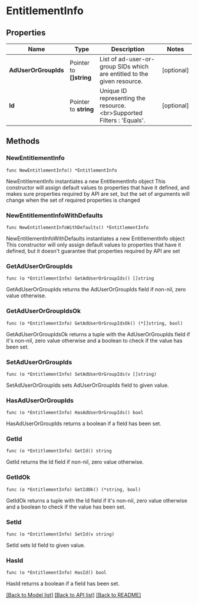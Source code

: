 # EntitlementInfo

## Properties

Name | Type | Description | Notes
------------ | ------------- | ------------- | -------------
**AdUserOrGroupIds** | Pointer to **[]string** | List of ad-user-or-group SIDs which are entitled to the given resource. | [optional] 
**Id** | Pointer to **string** | Unique ID representing the resource.&lt;br&gt;Supported Filters : &#39;Equals&#39;. | [optional] 

## Methods

### NewEntitlementInfo

`func NewEntitlementInfo() *EntitlementInfo`

NewEntitlementInfo instantiates a new EntitlementInfo object
This constructor will assign default values to properties that have it defined,
and makes sure properties required by API are set, but the set of arguments
will change when the set of required properties is changed

### NewEntitlementInfoWithDefaults

`func NewEntitlementInfoWithDefaults() *EntitlementInfo`

NewEntitlementInfoWithDefaults instantiates a new EntitlementInfo object
This constructor will only assign default values to properties that have it defined,
but it doesn't guarantee that properties required by API are set

### GetAdUserOrGroupIds

`func (o *EntitlementInfo) GetAdUserOrGroupIds() []string`

GetAdUserOrGroupIds returns the AdUserOrGroupIds field if non-nil, zero value otherwise.

### GetAdUserOrGroupIdsOk

`func (o *EntitlementInfo) GetAdUserOrGroupIdsOk() (*[]string, bool)`

GetAdUserOrGroupIdsOk returns a tuple with the AdUserOrGroupIds field if it's non-nil, zero value otherwise
and a boolean to check if the value has been set.

### SetAdUserOrGroupIds

`func (o *EntitlementInfo) SetAdUserOrGroupIds(v []string)`

SetAdUserOrGroupIds sets AdUserOrGroupIds field to given value.

### HasAdUserOrGroupIds

`func (o *EntitlementInfo) HasAdUserOrGroupIds() bool`

HasAdUserOrGroupIds returns a boolean if a field has been set.

### GetId

`func (o *EntitlementInfo) GetId() string`

GetId returns the Id field if non-nil, zero value otherwise.

### GetIdOk

`func (o *EntitlementInfo) GetIdOk() (*string, bool)`

GetIdOk returns a tuple with the Id field if it's non-nil, zero value otherwise
and a boolean to check if the value has been set.

### SetId

`func (o *EntitlementInfo) SetId(v string)`

SetId sets Id field to given value.

### HasId

`func (o *EntitlementInfo) HasId() bool`

HasId returns a boolean if a field has been set.


[[Back to Model list]](../README.md#documentation-for-models) [[Back to API list]](../README.md#documentation-for-api-endpoints) [[Back to README]](../README.md)


